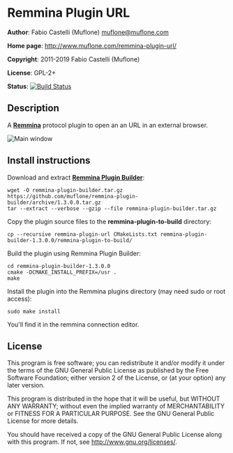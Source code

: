 # Remmina Plugin URL

**Author**: Fabio Castelli (Muflone) <muflone@muflone.com>

**Home page**: http://www.muflone.com/remmina-plugin-url/

**Copyright**: 2011-2019 Fabio Castelli (Muflone)

**License**: GPL-2+

**Status**: [![Build Status](https://travis-ci.org/muflone/remmina-plugin-url.svg?branch=master)](https://travis-ci.org/muflone/remmina-plugin-url)

## Description

A [**Remmina**](https://github.com/freerdp/remmina) protocol plugin to open an
an URL in an external browser.

![Main window](http://www.muflone.com/resources/remmina-plugin-url/archive/latest/english/general.png)

## Install instructions

Download and extract [**Remmina Plugin Builder**](https://github.com/muflone/remmina-plugin-builder/releases/):

    wget -O remmina-plugin-builder.tar.gz https://github.com/muflone/remmina-plugin-builder/archive/1.3.0.0.tar.gz
    tar --extract --verbose --gzip --file remmina-plugin-builder.tar.gz

Copy the plugin source files to the **remmina-plugin-to-build** directory:

    cp --recursive remmina-plugin-url CMakeLists.txt remmina-plugin-builder-1.3.0.0/remmina-plugin-to-build/

Build the plugin using Remmina Plugin Builder:

    cd remmina-plugin-builder-1.3.0.0
    cmake -DCMAKE_INSTALL_PREFIX=/usr .
    make

Install the plugin into the Remmina plugins directory (may need sudo or root
access):

    sudo make install

You'll find it in the remmina connection editor.

## License

This program is free software; you can redistribute it and/or modify
it under the terms of the GNU General Public License as published by
the Free Software Foundation; either version 2 of the License, or
(at your option) any later version.

This program is distributed in the hope that it will be useful, but WITHOUT
ANY WARRANTY; without even the implied warranty of MERCHANTABILITY or
FITNESS FOR A PARTICULAR PURPOSE.  See the GNU General Public License for
more details.

You should have received a copy of the GNU General Public License
along with this program.  If not, see <http://www.gnu.org/licenses/>.
